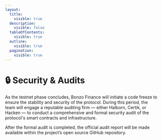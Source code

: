 ```yaml
---
layout:
  title:
    visible: true
  description:
    visible: false
  tableOfContents:
    visible: true
  outline:
    visible: true
  pagination:
    visible: true
---
```


# 🔒 Security & Audits

As the testnet phase concludes, Bonzo Finance will initiate a code freeze to ensure the stability and security of the protocol. During this period, the team will engage a reputable auditing firm — either Halborn, Certik, or Hacken — to conduct a comprehensive and formal security audit of the protocol's smart contracts and infrastructure.

After the formal audit is completed, the official audit report will be made available within the project’s open source GitHub repository.
